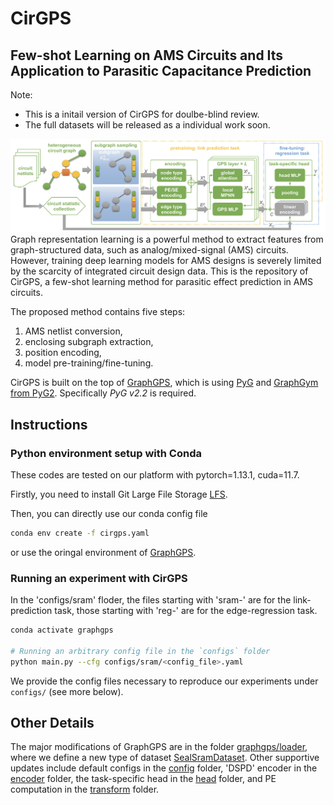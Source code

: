 # CirGPS
## Few-shot Learning on AMS Circuits and Its Application to Parasitic Capacitance Prediction
Note: 
* This is a initail version of CirGPS for doulbe-blind review.
* The full datasets will be released as a individual work soon.

![](imgs/fig-gps.png)
Graph representation learning is a powerful method to extract features from graph-structured data, such as analog/mixed-signal (AMS) circuits. However, training deep learning models for AMS designs is severely limited by the scarcity of integrated circuit design data. 
This is the repository of CirGPS, a few-shot learning method for parasitic effect prediction in AMS circuits.

The proposed method contains five steps: 
1. AMS netlist conversion, 
2. enclosing subgraph extraction, 
3. position encoding, 
4. model pre-training/fine-tuning. 

CirGPS is built on the top of [GraphGPS](https://github.com/rampasek/GraphGPS.git), which is
using [PyG](https://www.pyg.org/) and [GraphGym from PyG2](https://pytorch-geometric.readthedocs.io/en/2.0.0/notes/graphgym.html).
Specifically *PyG v2.2* is required.

## Instructions

### Python environment setup with Conda
These codes are tested on our platform with pytorch=1.13.1, cuda=11.7.

Firstly, you need to install Git Large File Storage [LFS](https://docs.github.com/en/repositories/working-with-files/managing-large-files/installing-git-large-file-storage).

Then, you can directly use our conda config file
``` bash
conda env create -f cirgps.yaml
```
or use the oringal environment of [GraphGPS](https://github.com/rampasek/GraphGPS.git).

### Running an experiment with CirGPS
In the 'configs/sram' floder, the files starting with 'sram-' are for the link-prediction task, those starting with 'reg-' are for the edge-regression task.

```bash
conda activate graphgps

# Running an arbitrary config file in the `configs` folder
python main.py --cfg configs/sram/<config_file>.yaml 
```
We provide the config files necessary to reproduce our experiments under `configs/` (see more below).

## Other Details
The major modifications of GraphGPS are in the folder [graphgps/loader](graphgps/loader), where we define a new type of dataset [SealSramDataset](graphgps/loader/dataset/sram_dataset.py).
Other supportive updates include default configs in the [config](graphgps/config) folder, 'DSPD' encoder in the [encoder](graphgps/encoder) folder, the task-specific head in the [head](graphgps/head) folder, and PE computation in the [transform](graphgps/transform) folder.
